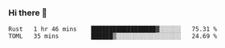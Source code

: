 ### Hi there 👋

<!--
**berkus/berkus** is a ✨ _special_ ✨ repository because its `README.md` (this file) appears on your GitHub profile.

Here are some ideas to get you started:

- 🔭 I’m currently working on ...
- 🌱 I’m currently learning ...
- 👯 I’m looking to collaborate on ...
- 🤔 I’m looking for help with ...
- 💬 Ask me about ...
- 📫 How to reach me: ...
- 😄 Pronouns: ...
- ⚡ Fun fact: ...
-->

<!--START_SECTION:waka-->
```text
Rust   1 hr 46 mins    ██████████████████▓░░░░░░   75.31 % 
TOML   35 mins         ██████▒░░░░░░░░░░░░░░░░░░   24.69 % 
```
<!--END_SECTION:waka-->
